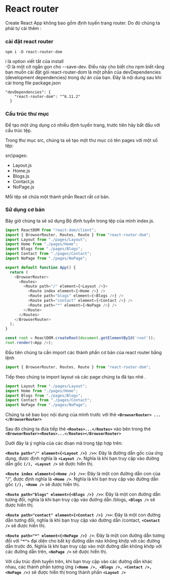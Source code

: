 # React router
Create React App không bao gồm định tuyến trang router.
Do đó chúng ta phải tự cài thêm :
### cài đặt react router
`npm i -D react-router-dom`   


i là option viết tắt của install   
-D là một cờ ngắn gọn cho --save-dev. Điều này cho biết cho npm biết rằng bạn muốn cài đặt gói react-router-dom là một phần của devDependencies (development dependencies) trong dự án của bạn. 
Đây là nội dung sau khi cài trong file package.json  
```
"devDependencies": {
    "react-router-dom": "^6.11.2"
  }
```
### Cấu trúc thư mục
Để tạo một ứng dụng có nhiều định tuyến trang, trước tiên hãy bắt đầu với cấu trúc tệp.

Trong thư mục src, chúng ta sẽ tạo một thư mục có tên pages với một số tệp:

src\pages\:

- Layout.js
- Home.js
- Blogs.js
- Contact.js
- NoPage.js


Mỗi tệp sẽ chứa một thành phần React rất cơ bản.

### Sử dụng cơ bản
Bây giờ chúng ta sẽ sử dụng Bộ định tuyến trong tệp của mình index.js.
```js
import ReactDOM from "react-dom/client";
import { BrowserRouter, Routes, Route } from "react-router-dom";
import Layout from "./pages/Layout";
import Home from "./pages/Home";
import Blogs from "./pages/Blogs";
import Contact from "./pages/Contact";
import NoPage from "./pages/NoPage";

export default function App() {
  return (
    <BrowserRouter>
      <Routes>
        <Route path="/" element={<Layout />}>
          <Route index element={<Home />} />
          <Route path="blogs" element={<Blogs />} />
          <Route path="contact" element={<Contact />} />
          <Route path="*" element={<NoPage />} />
        </Route>
      </Routes>
    </BrowserRouter>
  );
}

const root = ReactDOM.createRoot(document.getElementById('root'));
root.render(<App />);
```

Đầu tiên chúng ta cần import các thành phần cơ bản của react router bằng lệnh 
```js
import { BrowserRouter, Routes, Route } from "react-router-dom";
```
Tiếp theo chúng ta import layout và các page chúng ta đã tạo nhé . 
```js
import Layout from "./pages/Layout";
import Home from "./pages/Home";
import Blogs from "./pages/Blogs";
import Contact from "./pages/Contact";
import NoPage from "./pages/NoPage";
```

Chúng ta sẽ bao bọc nội dung của mình trước với thẻ **`<BrowserRouter> ... </BrowserRouter>`**

Sau đó chúng ta đưa tiếp thẻ **`<Routes>...</Routes>`** vào bên trong thẻ **`<BrowserRouter><Routes>...</Routes></BrowserRouter>`**

Dưới đây là ý nghĩa của các đoạn mã trong tập hợp trên:

**`<Route path="/" element={<Layout />} />>`**: Đây là đường dẫn gốc của ứng dụng, được định nghĩa là **`<Layout />`**. Nghĩa là khi bạn truy cập vào đường dẫn gốc **`(/), <Layout />`** sẽ được hiển thị.

**`<Route index element={<Home />} />>`**: Đây là một con đường dẫn con của "/", được định nghĩa là **`<Home />`**. Nghĩa là khi bạn truy cập vào đường dẫn gốc **`(/), <Home />`** sẽ được hiển thị.

**`<Route path="blogs" element={<Blogs />} />>`**: Đây là một con đường dẫn tương đối, nghĩa là khi bạn truy cập vào đường dẫn /blogs, **`<Blogs />`** sẽ được hiển thị.

**`<Route path="contact" element={<Contact />} />>`**: Đây là một con đường dẫn tương đối, nghĩa là khi bạn truy cập vào đường dẫn /contact, **`<Contact />`** sẽ được hiển thị.

**`<Route path="*" element={<NoPage />} />`**: Đây là một con đường dẫn tương đối với **`"*">`** đại diện cho bất kỳ đường dẫn nào không khớp với các đường dẫn trước đó. Nghĩa là khi bạn truy cập vào một đường dẫn không khớp với các đường dẫn trên, **`<NoPage />`** sẽ được hiển thị.

Với cấu trúc định tuyến trên, khi bạn truy cập vào các đường dẫn khác nhau, các thành phần tương ứng **`(<Home />, <Blogs />, <Contact />, <NoPage />)`** sẽ được hiển thị trong thành phần **`<Layout />`**




  
